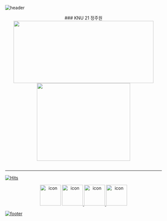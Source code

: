 ![header](https://capsule-render.vercel.app/api?type=waving&color=7F7FD5&text=%20DreamCoffee%20%20&height=200&fontSize=90&fontColor=ffffff)

<div align=center>
  ### KNU 21 정주원
</div>

<div align=center>
  <img style="height:200px;width:450px" src="https://github-profile-trophy.vercel.app/?username=dreamcoffee&margin-w=3&row=2&column=4">
  <img style="height:250px;width:300px" src="https://github-readme-stats.vercel.app/api/top-langs/?username=Eungyeol41&layout=compact" />
</div>

<br />

<hr>

[![Hits](https://hits.seeyoufarm.com/api/count/incr/badge.svg?url=https%3A%2F%2Fgithub.com%2Fdreamcoffee&count_bg=%237F7FD5&title_bg=%23555555&icon=github.svg&icon_color=%23E7E7E7&title=HITS&edge_flat=false)](https://hits.seeyoufarm.com)

<p align=center>
  <img src="https://techstack-generator.vercel.app/github-icon.svg" alt="icon" width="67" height="67" />
  <a href="https://github.com/dreamcoffee"><img src="https://techstack-generator.vercel.app/python-icon.svg" alt="icon" width="67" height="67" />
  <a href="https://github.com/dreamcoffee"><img src="https://techstack-generator.vercel.app/java-icon.svg" alt="icon" width="67" height="67" />
  <a href="https://github.com/dreamcoffee"><img src="https://techstack-generator.vercel.app/cpp-icon.svg" alt="icon" width="67" height="67" /></div>
</p>

![footer](https://capsule-render.vercel.app/api?section=footer&type=waving&color=7F7FD5)

